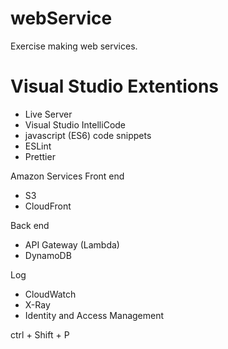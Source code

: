 # webService

Exercise making web services.

# Visual Studio Extentions

- Live Server
- Visual Studio IntelliCode
- javascript (ES6) code snippets
- ESLint
- Prettier

Amazon Services
Front end

- S3
- CloudFront

Back end

- API Gateway (Lambda)
- DynamoDB

Log

- CloudWatch
- X-Ray
- Identity and Access Management

ctrl + Shift + P
